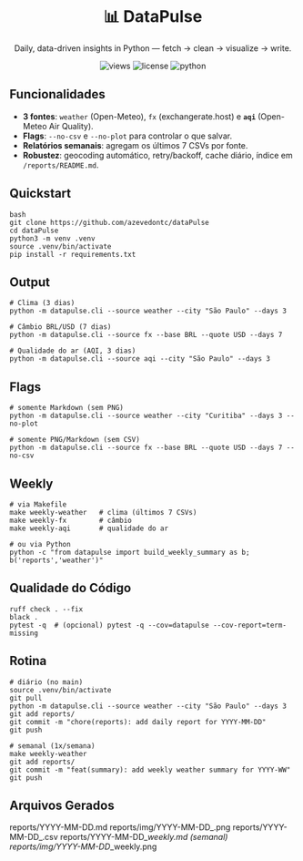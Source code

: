 <h1 align="center">📊 DataPulse</h1>
<p align="center">Daily, data-driven insights in Python — fetch → clean → visualize → write.</p>

<p align="center">
  <img src="https://komarev.com/ghpvc/?username=azevedontc&label=views&color=blueviolet" alt="views"/>
  <img src="https://img.shields.io/badge/license-MIT-informational" alt="license"/>
  <img src="https://img.shields.io/badge/python-3.11%2B-blue" alt="python"/>
</p>

## Funcionalidades
- **3 fontes**: `weather` (Open-Meteo), `fx` (exchangerate.host) e **`aqi`** (Open-Meteo Air Quality).  
- **Flags**: `--no-csv` e `--no-plot` para controlar o que salvar.  
- **Relatórios semanais**: agregam os últimos 7 CSVs por fonte.  
- **Robustez**: geocoding automático, retry/backoff, cache diário, índice em `/reports/README.md`.

## Quickstart
```
bash
git clone https://github.com/azevedontc/dataPulse
cd dataPulse
python3 -m venv .venv
source .venv/bin/activate
pip install -r requirements.txt
```
## Output
```
# Clima (3 dias)
python -m datapulse.cli --source weather --city "São Paulo" --days 3

# Câmbio BRL/USD (7 dias)
python -m datapulse.cli --source fx --base BRL --quote USD --days 7

# Qualidade do ar (AQI, 3 dias)
python -m datapulse.cli --source aqi --city "São Paulo" --days 3
```

## Flags
```
# somente Markdown (sem PNG)
python -m datapulse.cli --source weather --city "Curitiba" --days 3 --no-plot

# somente PNG/Markdown (sem CSV)
python -m datapulse.cli --source fx --base BRL --quote USD --days 7 --no-csv
```

## Weekly
```
# via Makefile
make weekly-weather   # clima (últimos 7 CSVs)
make weekly-fx        # câmbio
make weekly-aqi       # qualidade do ar

# ou via Python
python -c "from datapulse import build_weekly_summary as b; b('reports','weather')"
```

## Qualidade do Código
```
ruff check . --fix
black .
pytest -q  # (opcional) pytest -q --cov=datapulse --cov-report=term-missing
```

## Rotina
```
# diário (no main)
source .venv/bin/activate
git pull
python -m datapulse.cli --source weather --city "São Paulo" --days 3
git add reports/
git commit -m "chore(reports): add daily report for YYYY-MM-DD"
git push

# semanal (1x/semana)
make weekly-weather
git add reports/
git commit -m "feat(summary): add weekly weather summary for YYYY-WW"
git push
```

## Arquivos Gerados

reports/YYYY-MM-DD.md
reports/img/YYYY-MM-DD_<source>.png
reports/YYYY-MM-DD_<source>.csv
reports/YYYY-MM-DD_<source>_weekly.md (semanal)
reports/img/YYYY-MM-DD_<source>_weekly.png